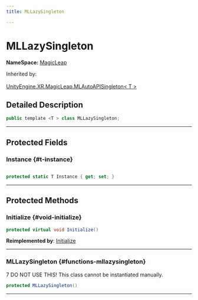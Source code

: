 ```yaml
---
title: MLLazySingleton

---
```


# MLLazySingleton



**NameSpace:** 
[MagicLeap](/unity-api/api/UnityEngine.XR.MagicLeap/UnityEngine.XR.MagicLeap.md) 





Inherited by: <br></br>[UnityEngine.XR.MagicLeap.MLAutoAPISingleton< T >](/unity-api/api/UnityEngine.XR.MagicLeap/UnityEngine.XR.MagicLeap.MLAutoAPISingleton.md)



## Detailed Description

```csharp
public template <T > class MLLazySingleton; 
```






-----------



## Protected Fields

### Instance {#t-instance}

```csharp

protected static T Instance { get; set; }

```






-----------

## Protected Methods

### Initialize {#void-initialize}

```csharp
protected virtual void Initialize()
```




**Reimplemented by**: [Initialize](/unity-api/api/UnityEngine.XR.MagicLeap/UnityEngine.XR.MagicLeap.MLAutoAPISingleton.md#sealed-override-void-initialize)



-----------

### MLLazySingleton {#functions-mllazysingleton}

7 DO NOT USE THIS! This class cannot be instantiated manually. 

```csharp
protected MLLazySingleton()
```






-----------

